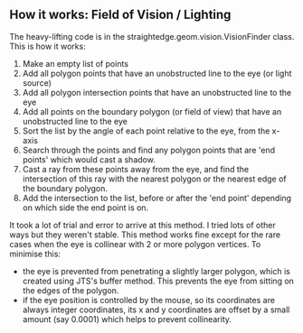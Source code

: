 ## How it works: Field of Vision / Lighting ##

The heavy-lifting code is in the straightedge.geom.vision.VisionFinder class.
This is how it works:

  1. Make an empty list of points
  1. Add all polygon points that have an unobstructed line to the eye (or light source)
  1. Add all polygon intersection points that have an unobstructed line to the eye
  1. Add all points on the boundary polygon (or field of view) that have an unobstructed line to the eye
  1. Sort the list by the angle of each point relative to the eye, from the x-axis
  1. Search through the points and find any polygon points that are 'end points' which would cast a shadow.
  1. Cast a ray from these points away from the eye, and find the intersection of this ray with the nearest polygon or the nearest edge of the boundary polygon.
  1. Add the intersection to the list, before or after the 'end point' depending on which side the end point is on.

It took a lot of trial and error to arrive at this method. I tried lots of other ways but they weren't stable. This method works fine except for the rare cases when the eye is collinear with 2 or more polygon vertices. To minimise this:
  * the eye is prevented from penetrating a slightly larger polygon, which is created using JTS's buffer method. This prevents the eye from sitting on the edges of the polygon.
  * if the eye position is controlled by the mouse, so its coordinates are always integer coordinates, its x and y coordinates are offset by a small amount (say 0.0001) which helps to prevent collinearity.